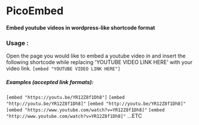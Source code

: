 # PicoEmbed
#### Embed youtube videos in wordpress-like shortcode format

### Usage :
Open the page you would like to embed a youtube video in and insert the following shortcode while replacing 'YOUTUBE VIDEO LINK HERE' with your video link.
`[embed "YOUTUBE VIDEO LINK HERE"]`

##### Examples (accepted link formats):

`[embed "https://youtu.be/YR12Z8f1Dh8"]`
`[embed "http://youtu.be/YR12Z8f1Dh8]"`
`[embed "http://youtu.be/YR12Z8f1Dh8]"`
`[embed "https://www.youtube.com/watch?v=YR12Z8f1Dh8]"`
`[embed "http://www.youtube.com/watch?v=YR12Z8f1Dh8]"`
...ETC



